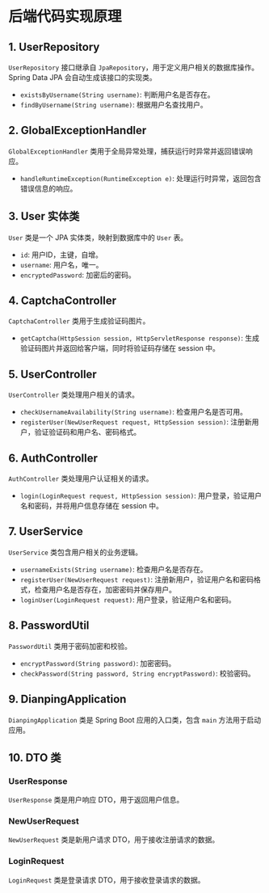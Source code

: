 # 后端代码实现原理

## 1. UserRepository

`UserRepository` 接口继承自 `JpaRepository`，用于定义用户相关的数据库操作。Spring Data JPA 会自动生成该接口的实现类。

- `existsByUsername(String username)`: 判断用户名是否存在。
- `findByUsername(String username)`: 根据用户名查找用户。

## 2. GlobalExceptionHandler

`GlobalExceptionHandler` 类用于全局异常处理，捕获运行时异常并返回错误响应。

- `handleRuntimeException(RuntimeException e)`: 处理运行时异常，返回包含错误信息的响应。

## 3. User 实体类

`User` 类是一个 JPA 实体类，映射到数据库中的 `User` 表。

- `id`: 用户ID，主键，自增。
- `username`: 用户名，唯一。
- `encryptedPassword`: 加密后的密码。

## 4. CaptchaController

`CaptchaController` 类用于生成验证码图片。

- `getCaptcha(HttpSession session, HttpServletResponse response)`: 生成验证码图片并返回给客户端，同时将验证码存储在 session 中。

## 5. UserController

`UserController` 类处理用户相关的请求。

- `checkUsernameAvailability(String username)`: 检查用户名是否可用。
- `registerUser(NewUserRequest request, HttpSession session)`: 注册新用户，验证验证码和用户名、密码格式。

## 6. AuthController

`AuthController` 类处理用户认证相关的请求。

- `login(LoginRequest request, HttpSession session)`: 用户登录，验证用户名和密码，并将用户信息存储在 session 中。

## 7. UserService

`UserService` 类包含用户相关的业务逻辑。

- `usernameExists(String username)`: 检查用户名是否存在。
- `registerUser(NewUserRequest request)`: 注册新用户，验证用户名和密码格式，检查用户名是否存在，加密密码并保存用户。
- `loginUser(LoginRequest request)`: 用户登录，验证用户名和密码。

## 8. PasswordUtil

`PasswordUtil` 类用于密码加密和校验。

- `encryptPassword(String password)`: 加密密码。
- `checkPassword(String password, String encryptPassword)`: 校验密码。

## 9. DianpingApplication

`DianpingApplication` 类是 Spring Boot 应用的入口类，包含 `main` 方法用于启动应用。

## 10. DTO 类

### UserResponse

`UserResponse` 类是用户响应 DTO，用于返回用户信息。

### NewUserRequest

`NewUserRequest` 类是新用户请求 DTO，用于接收注册请求的数据。

### LoginRequest

`LoginRequest` 类是登录请求 DTO，用于接收登录请求的数据。
